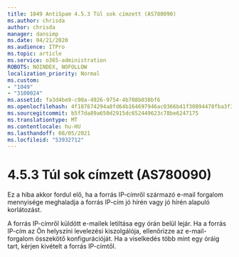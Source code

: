 ```yaml
---
title: 1049 AntiSpam 4.5.3 Túl sok címzett (AS780090)
ms.author: chrisda
author: chrisda
manager: dansimp
ms.date: 04/21/2020
ms.audience: ITPro
ms.topic: article
ms.service: o365-administration
ROBOTS: NOINDEX, NOFOLLOW
localization_priority: Normal
ms.custom:
- "1049"
- "3100024"
ms.assetid: fa3d4be9-c90a-4926-9754-4b708b038bf6
ms.openlocfilehash: 4f187674294a8fd64b164697946ac0366b41f30894478fba3f37843730f445d8
ms.sourcegitcommit: b5f7da89a650d2915dc652449623c78be6247175
ms.translationtype: MT
ms.contentlocale: hu-HU
ms.lasthandoff: 08/05/2021
ms.locfileid: "53932712"
---
```

# <a name="453-too-many-recipients-as780090"></a>4.5.3 Túl sok címzett (AS780090)

Ez a hiba akkor fordul elő, ha a forrás IP-címről származó e-mail forgalom mennyisége meghaladja a forrás IP-cím jó hírén vagy jó hírén alapuló korlátozást.

A forrás IP-címről küldött e-mailek letiltása egy órán belül lejár. Ha a forrás IP-cím az Ön helyszíni levelezési kiszolgálója, ellenőrizze az e-mail-forgalom összekötő konfigurációját. Ha a viselkedés több mint egy óráig tart, kérjen kivételt a forrás IP-címtől.
